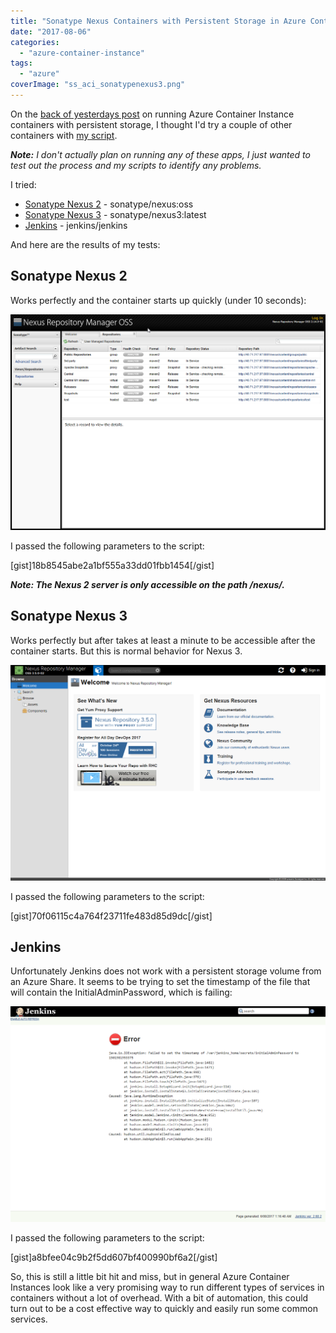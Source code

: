 ```yaml
---
title: "Sonatype Nexus Containers with Persistent Storage in Azure Container Instances"
date: "2017-08-06"
categories:
  - "azure-container-instance"
tags:
  - "azure"
coverImage: "ss_aci_sonatypenexus3.png"
---
```


On the [back of yesterdays post](https://dscottraynsford.wordpress.com/2017/08/05/persistent-storage-in-azure-container-instances/) on running Azure Container Instance containers with persistent storage, I thought I'd try a couple of other containers with [my script](https://dscottraynsford.wordpress.com/2017/08/05/persistent-storage-in-azure-container-instances/).

_**Note:** I don't actually plan on running any of these apps, I just wanted to test out the process and my scripts to identify any problems._

I tried:

- [Sonatype Nexus 2](https://hub.docker.com/r/sonatype/nexus/) - sonatype/nexus:oss
- [Sonatype Nexus 3](https://hub.docker.com/r/sonatype/nexus3/) - sonatype/nexus3:latest
- [Jenkins](https://hub.docker.com/r/jenkins/jenkins/) - jenkins/jenkins

And here are the results of my tests:

## Sonatype Nexus 2

Works perfectly and the container starts up quickly (under 10 seconds):

![ss_aci_sonatypenexus2](/images/ss_aci_sonatypenexus2.png)

I passed the following parameters to the script:

\[gist\]18b8545abe2a1bf555a33dd01fbb1454\[/gist\]

_**Note: The Nexus 2 server is only accessible on the path /nexus/.**_

## Sonatype Nexus 3

Works perfectly but after takes at least a minute to be accessible after the container starts. But this is normal behavior for Nexus 3.

![ss_aci_sonatypenexus3](/images/ss_aci_sonatypenexus3.png)

I passed the following parameters to the script:

\[gist\]70f06115c4a764f23711fe483d85d9dc\[/gist\]

## Jenkins

Unfortunately Jenkins does not work with a persistent storage volume from an Azure Share. It seems to be trying to set the timestamp of the file that will contain the InitialAdminPassword, which is failing:

![ss_aci_jenkins](/images/ss_aci_jenkins.png)

I passed the following parameters to the script:

\[gist\]a8bfee04c9b2f5dd607bf400990bf6a2\[/gist\]

So, this is still a little bit hit and miss, but in general Azure Container Instances look like a very promising way to run different types of services in containers without a lot of overhead. With a bit of automation, this could turn out to be a cost effective way to quickly and easily run some common services.

